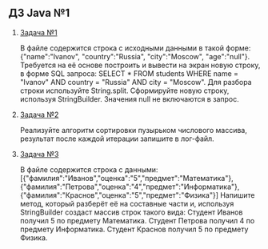 ## ДЗ Java №1
1. [Задача №1](task1/src/Main.java)

   В файле содержится строка с исходными данными в такой форме: 
   {"name":"Ivanov", "country":"Russia", "city":"Moscow", "age":"null"}. 
   Требуется на её основе построить и вывести на экран новую строку, в форме SQL запроса:
   SELECT * FROM students WHERE name = "Ivanov" AND country = "Russia" AND city = "Moscow". 
   Для разбора строки используйте String.split. Сформируйте новую строку, используя StringBuilder.
   Значения null не включаются в запрос.

2. [Задача №2](task2/src/Main.java)

   Реализуйте алгоритм сортировки пузырьком числового массива, результат после каждой итерации запишите в лог-файл.

3. [Задача №3](task2/src/Main.java)

   В файле содержится строка с данными:
   [{"фамилия":"Иванов","оценка":"5","предмет":"Математика"},
   {"фамилия":"Петрова","оценка":"4","предмет":"Информатика"},
   {"фамилия":"Краснов","оценка":"5","предмет":"Физика"}]
   Напишите метод, который разберёт её на составные части и, используя StringBuilder создаст массив строк такого вида:
   Студент Иванов получил 5 по предмету Математика.
   Студент Петрова получил 4 по предмету Информатика.
   Студент Краснов получил 5 по предмету Физика.
    
